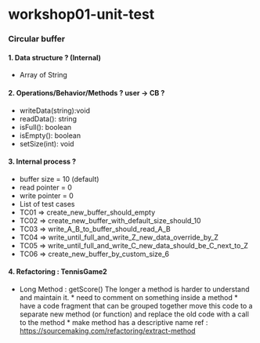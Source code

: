 # workshop01-unit-test

### Circular buffer

#### 1. Data structure ? (Internal)
  * Array of String

#### 2. Operations/Behavior/Methods ? user -> CB ?
  * writeData(string):void
  * readData(): string
  * isFull(): boolean
  * isEmpty(): boolean
  * setSize(int): void

#### 3. Internal process ?

  * buffer size = 10 (default)
  * read pointer = 0
  * write pointer = 0
  * List of test cases
  * TC01 => create_new_buffer_should_empty
  * TC02 => create_new_buffer_with_default_size_should_10
  * TC03 => write_A_B_to_buffer_should_read_A_B
  * TC04 => write_until_full_and_write_Z_new_data_override_by_Z
  * TC05 => write_until_full_and_write_C_new_data_should_be_C_next_to_Z
  * TC06 => create_new_buffer_by_custom_size_6

#### 4. Refactoring : TennisGame2 
  * Long Method : getScore() The longer a method  is harder to understand and maintain it.
        * need to comment on something inside a method
        * have a code fragment that can be grouped together move this code to a separate new method (or function) 
        and replace the old code with a call to the method
        * make method has a descriptive name
    ref : https://sourcemaking.com/refactoring/extract-method